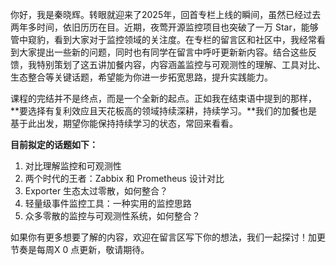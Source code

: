 你好，我是秦晓辉。转眼就迎来了2025年，回首专栏上线的瞬间，虽然已经过去两年多时间，依旧历历在目。近期，夜莺开源监控项目也突破了一万 Star，能够管中窥豹，看到大家对于监控领域的关注度。在专栏的留言区和社区中，我经常看到大家提出一些新的问题，同时也有同学在留言中呼吁更新新内容。结合这些反馈，我特别策划了这五讲加餐内容，内容涵盖监控与可观测性的理解、工具对比、生态整合等关键话题，希望能为你进一步拓宽思路，提升实践能力。

课程的完结并不是终点，而是一个全新的起点。正如我在结束语中提到的那样，**要选择有复利效应且天花板高的领域持续深耕，持续学习。**我们的加餐也是基于此出发，期望你能保持持续学习的状态，常回来看看。

**目前拟定的话题如下：**

1. 对比理解监控和可观测性
2. 两个时代的王者：Zabbix 和 Prometheus 设计对比
3. Exporter 生态太过零散，如何整合？
4. 轻量级事件监控工具：一种实用的监控思路
5. 众多零散的监控与可观测性系统，如何整合？

如果你有更多想要了解的内容，欢迎在留言区写下你的想法，我们一起探讨！加更节奏是每周X 0 点更新，敬请期待。